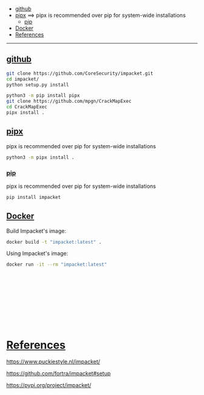 - [github](#github)
- [pipx](#pipx)     ==> pipx is recommended over pip for system-wide installations
    - [pip](#pip) 
- [Docker](#docker)
- [References](#references)

-------------------------------------------

## [github](#github-1)
```sh
git clone https://github.com/CoreSecurity/impacket.git
cd impacket/
python setup.py install
```

```sh
python3 -m pip install pipx
git clone https://github.com/mpgn/CrackMapExec
cd CrackMapExec
pipx install .
```

## [pipx](#pipx-1)
pipx is recommended over pip for system-wide installations
```sh
python3 -m pipx install .
```

### [pip](#pip-1)
pipx is recommended over pip for system-wide installations
```sh
pip install impacket
```

## [Docker](#docker-1)
Build Impacket's image:
```sh
docker build -t "impacket:latest" .
```

Using Impacket's image:
```sh
docker run -it --rm "impacket:latest"
```

## 

## 
```sh

```

## 
```sh

```

## 
```sh

```

## 
```sh

```

## 
```sh

```

# [References](#references-1)

https://www.puckiestyle.nl/impacket/

https://github.com/fortra/impacket#setup

https://pypi.org/project/impacket/